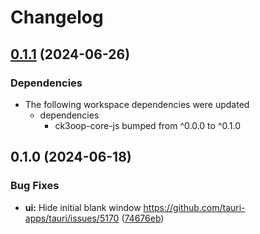 # Changelog

## [0.1.1](https://github.com/bukowa/ck3oop/compare/ck3oop-ui-js-v0.1.0...ck3oop-ui-js-v0.1.1) (2024-06-26)


### Dependencies

* The following workspace dependencies were updated
  * dependencies
    * ck3oop-core-js bumped from ^0.0.0 to ^0.1.0

## 0.1.0 (2024-06-18)


### Bug Fixes

* **ui:** Hide initial blank window https://github.com/tauri-apps/tauri/issues/5170 ([74676eb](https://github.com/bukowa/ck3oop/commit/74676ebce4a1ac4330ab62a5e522847cd2d96b62))
